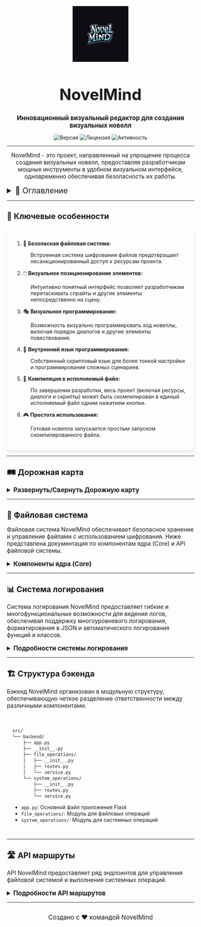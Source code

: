 <div align="center">
  <img src="./Assets/logo.png" alt="NovelMind Logo" width="150" height="150">
  <h1 style="font-size: 3em;  text-shadow: 2px 2px 4px rgba(0,0,0,0.1);">NovelMind</h1>
  <p><strong style="font-size: 1.2em;;">Инновационный визуальный редактор для создания визуальных новелл</strong></p>
  <p>
    <img src="https://img.shields.io/badge/версия-0.0.1-blue.svg" alt="Версия">
    <img src="https://img.shields.io/badge/лицензия-MIT-green.svg" alt="Лицензия">
    <img src="https://img.shields.io/github/last-commit/VisageDvachevsky/NovelMind" alt="Активность">
  </p>
</div>

---

<p style="font-size: 1.1em; text-align: center;">
NovelMind - это проект, направленный на упрощение процесса создания визуальных новелл, предоставляя разработчикам мощные инструменты в удобном визуальном интерфейсе, одновременно обеспечивая безопасность их работы.
</p>

<details>
<summary style="font-size: 1.5em; cursor: pointer;">📑 Оглавление</summary>

- [🌟 Ключевые особенности](#-ключевые-особенности)
- [🛤️ Дорожная карта](#️-дорожная-карта)
- [📁 Файловая система](#-файловая-система)
- [📊 Система логирования](#-система-логирования)
- [🏗 Структура бэкенда](#-структура-бэкенда)
- [🛣 API маршруты](#-api-маршруты)

</details>

---

## 🌟 Ключевые особенности

<div style=" padding: 20px; border-radius: 10px; box-shadow: 0 4px 6px rgba(0,0,0,0.1);">

1. 🔐 **Безопасная файловая система:** 
   <p style="margin-left: 20px;">Встроенная система шифрования файлов предотвращает несанкционированный доступ к ресурсам проекта.</p>

2. 🖱️ **Визуальное позиционирование элементов:** 
   <p style="margin-left: 20px;">Интуитивно понятный интерфейс позволяет разработчикам перетаскивать спрайты и другие элементы непосредственно на сцену.</p>

3. 🎭 **Визуальное программирование:** 
   <p style="margin-left: 20px;">Возможность визуально программировать ход новеллы, включая порядок диалогов и другие элементы повествования.</p>

4. 🔧 **Внутренний язык программирования:** 
   <p style="margin-left: 20px;">Собственный скриптовый язык для более тонкой настройки и программирования сложных сценариев.</p>

5. 🚀 **Компиляция в исполняемый файл:** 
   <p style="margin-left: 20px;">По завершении разработки, весь проект (включая ресурсы, диалоги и скрипты) может быть скомпилирован в единый исполняемый файл одним нажатием кнопки.</p>

6. 🎮 **Простота использования:** 
   <p style="margin-left: 20px;">Готовая новелла запускается простым запуском скомпилированного файла.</p>

</div>

---

## 🛤️ Дорожная карта

<details>
<summary style="font-size: 1.2em; cursor: pointer;"><strong>Развернуть/Свернуть Дорожную карту</strong></summary>
<div align="center" style="margin-top: 20px; animation: fadeIn 1s;"><img src="./Assets/roadmap.png" alt="Roadmap" width="800" style="border:2px solid #ddd; border-radius:15px; box-shadow: 0 4px 8px rgba(0,0,0,0.1);">
</div>
<p align="center" style="font-style: italic; margin-top: 10px;">
Изображение дорожной карты отражает планы и этапы развития NovelMind. На каждом этапе предусмотрены обновления, улучшающие функциональность и удобство использования.
</p>
</details>

<style>
  @keyframes fadeIn {
    from { opacity: 0; }
    to { opacity: 1; }
  }
</style>

---

## 📁 Файловая система

<p style="font-size: 1.1em;">
Файловая система NovelMind обеспечивает безопасное хранение и управление файлами с использованием шифрования. Ниже представлена документация по компонентам ядра (Core) и API файловой системы.
</p>

<details>
<summary style="font-size: 1.2em; cursor: pointer;"><strong>Компоненты ядра (Core)</strong></summary>

### Компоненты ядра (Core)

Основные компоненты включают следующие модули:

1. [Шифрование](#шифрование)
2. [Обработчик файлов](#обработчик-файлов)
3. [Инициализатор файловой системы](#инициализатор-файловой-системы)
4. [Безопасное хранилище](#безопасное-хранилище)
5. [Вспомогательные функции](#вспомогательные-функции)

<div style="padding: 15px; border-radius: 10px; margin-top: 20px;">

#### Шифрование

Файл: `encryption.py`

##### Класс: AdvancedEncryptor

Класс для обработки шифрования и дешифрования данных с использованием AES шифрования.

Основные методы:
- Инициализация с ключевыми файлами
- Загрузка или генерация ключей
- Шифрование и дешифрование данных
- Ротация ключей
- Экспорт публичного ключа

#### Обработчик файлов

Файл: `file_handler.py`

##### Класс: SecureFileHandler

Класс для обработки безопасных файловых операций.

Основные методы:
- Добавление, чтение, удаление файлов
- Создание, переименование, удаление директорий
- Перемещение файлов
- Проверка существования директорий

#### Инициализатор файловой системы

Файл: `initializer.py`

##### Класс: FileSystemInitializer

Класс для инициализации файловой системы для безопасного хранения.

Основные методы:
- Инициализация файловой системы
- Инициализация шифрования
- Создание пустого индекса

#### Безопасное хранилище

Файл: `storage.py`

##### Класс: SecureStorage

Класс для обработки безопасного хранения и извлечения метаданных файлов.

Основные методы:
- Загрузка и сохранение индекса
- Добавление и удаление файлов
- Управление структурой директорий

#### Вспомогательные функции

Файл: `utils.py`

Функции:
- Создание директории, если она не существует
- Проверка валидности пути

</div>

</details>

---

## 📊 Система логирования

<p style="font-size: 1.1em; ">
Система логирования NovelMind предоставляет гибкие и многофункциональные возможности для ведения логов, обеспечивая поддержку многоуровневого логирования, форматирования в JSON и автоматического логирования функций и классов.
</p>

<details>
<summary style="font-size: 1.2em; cursor: pointer;"><strong>Подробности системы логирования</strong></summary>

<div style="padding: 15px; border-radius: 10px; margin-top: 20px;">

### Основные функции

1. **Многоуровневое логирование**: DEBUG, INFO, WARNING, ERROR и CRITICAL.
2. **Логирование в файл и консоль**: С ограничением размера и ротацией файлов.
3. **Форматирование в JSON**: Для упрощения анализа и парсинга.
4. **Автоматическое логирование функций и классов**: С помощью декораторов.
5. **Дополнительный контекст**: Возможность добавления контекстной информации.
6. **Порог ошибок**: Ограничение количества одинаковых сообщений об ошибках.
7. **Информация о системе**: Логирование системной информации.
8. **Идентификатор трассировки**: Для отслеживания связанных логов.
9. **Профилирование функций**: Для анализа производительности.

### Класс Logger

#### Инициализация

```python
Logger(log_file: str = 'app.log', use_json: bool = False, 
       max_log_size: int = 10*1024*1024, backup_count: int = 5,
       error_threshold: int = 10, error_window: int = 3600)
```

#### Основные методы

- Методы логирования (debug, info, warning, error, critical)
- Декораторы для логирования функций и классов
- Установка уровня логирования
- Профилирование функций
- Логирование системной информации

</div>

</details>

---

## 🏗 Структура бэкенда

<p style="font-size: 1.1em;">
Бэкенд NovelMind организован в модульную структуру, обеспечивающую четкое разделение ответственности между различными компонентами.
</p>

<div style=" padding: 15px; border-radius: 10px; margin-top: 20px;">

```
src/
└── backend/
    ├── app.py
    ├── __init__.py
    ├── file_operations/
    │   ├── __init__.py
    │   ├── routes.py
    │   └── service.py
    └── system_operations/
        ├── __init__.py
        ├── routes.py
        └── service.py
```

- `app.py`: Основной файл приложения Flask
- `file_operations/`: Модуль для файловых операций
- `system_operations/`: Модуль для системных операций

</div>

---

## 🛣 API маршруты

<p style="font-size: 1.1em; ">
API NovelMind предоставляет ряд эндпоинтов для управления файловой системой и выполнения системных операций.
</p>

<details>
<summary style="font-size: 1.2em; cursor: pointer;"><strong>Подробности API маршрутов</strong></summary>

<div style="padding: 15px; border-radius: 10px; margin-top: 20px;">

### Системные операции

- `POST /api/system/deploy`: Развертывание файловой системы

### Файловые операции

- `POST /api/files/add_file`: Добавление нового файла
- `GET /api/files/read_file`: Чтение содержимого файла
- `DELETE /api/files/delete_file`: Удаление файла
- `GET /api/files/list_files`: Получение списка всех файлов
- `POST /api/files/create_directory`: Создание новой директории
- `PUT /api/files/rename_directory`: Переименование директории
- `DELETE /api/files/delete_directory`: Удаление директории
- `PUT /api/files/move_file`: Перемещение файла
- `PUT /api/files/change_directory`: Изменение текущей директории
- `GET /api/files/current_directory`: Получение текущей директории

</div>

</details>

---

<p align="center" style="font-size: 1.2em; margin-top: 30px;">
  Создано с ❤️ командой NovelMind
</p>

<style>
@keyframes pulse {
  0% { transform: scale(1); }
  50% { transform: scale(1.01); }
  100% { transform: scale(1); }
}

summary {
  transition: all 0.3s ease;
}

summary:hover {
  color: #007bff;
  animation: pulse 1s infinite;
}
</style>